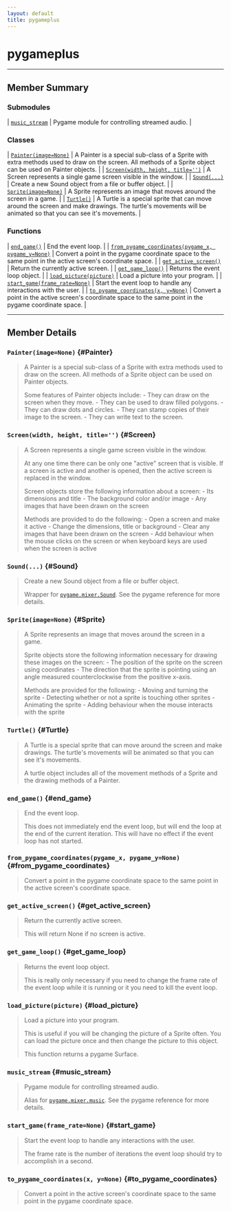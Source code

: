 ```yaml
---
layout: default
title: pygameplus
---
```

# pygameplus

---

## Member Summary

### Submodules

| <a href="#music_stream">`music_stream`</a> | Pygame module for controlling streamed audio. |

### Classes

| <a href="#Painter">`Painter(image=None)`</a> | A Painter is a special sub-class of a Sprite with extra methods used to  draw on the screen.  All methods of a Sprite object can be used on Painter objects. |
| <a href="#Screen">`Screen(width, height, title='')`</a> | A Screen represents a single game screen visible in the window. |
| <a href="#Sound">`Sound(...)`</a> | Create a new Sound object from a file or buffer object. |
| <a href="#Sprite">`Sprite(image=None)`</a> | A Sprite represents an image that moves around the screen in a game. |
| <a href="#Turtle">`Turtle()`</a> | A Turtle is a special sprite that can move around the screen and make  drawings.  The turtle's movements will be animated so that you can see it's movements. |

### Functions

| <a href="#end_game">`end_game()`</a> | End the event loop. |
| <a href="#from_pygame_coordinates">`from_pygame_coordinates(pygame_x, pygame_y=None)`</a> | Convert a point in the pygame coordinate space to the same point in  the active screen's coordinate space. |
| <a href="#get_active_screen">`get_active_screen()`</a> | Return the currently active screen. |
| <a href="#get_game_loop">`get_game_loop()`</a> | Returns the event loop object. |
| <a href="#load_picture">`load_picture(picture)`</a> | Load a picture into your program. |
| <a href="#start_game">`start_game(frame_rate=None)`</a> | Start the event loop to handle any interactions with the user. |
| <a href="#to_pygame_coordinates">`to_pygame_coordinates(x, y=None)`</a> | Convert a point in the active screen's coordinate space to the same point  in the pygame coordinate space. |

---

## Member Details

### `Painter(image=None)` {#Painter}

> A Painter is a special sub-class of a Sprite with extra methods used to  draw on the screen.  All methods of a Sprite object can be used on Painter objects.
> 
> Some features of Painter objects include:  - They can draw on the screen when they move.  - They can be used to draw filled polygons.  - They can draw dots and circles.  - They can stamp copies of their image to the screen.  - They can write text to the screen.

### `Screen(width, height, title='')` {#Screen}

> A Screen represents a single game screen visible in the window.
> 
> At any one time there can be only one "active" screen that is visible. If a screen is active and another is opened, then the active screen is  replaced in the window.
> 
> Screen objects store the following information about a screen:  - Its dimensions and title  - The background color and/or image  - Any images that have been drawn on the screen
> 
> Methods are provided to do the following:  - Open a screen and make it active  - Change the dimensions, title or background  - Clear any images that have been drawn on the screen  - Add behaviour when the mouse clicks on the screen or when keyboard    keys are used when the screen is active

### `Sound(...)` {#Sound}

> Create a new Sound object from a file or buffer object.
> 
> Wrapper for [`pygame.mixer.Sound`](https://www.pygame.org/docs/ref/mixer.html#pygame.mixer.Sound).  See the pygame reference for more details.

### `Sprite(image=None)` {#Sprite}

> A Sprite represents an image that moves around the screen in a game.
> 
> Sprite objects store the following information necessary for drawing these images on the screen:  - The position of the sprite on the screen using coordinates  - The direction that the sprite is pointing using an angle measured    counterclockwise from the positive x-axis.
> 
> Methods are provided for the following:  - Moving and turning the sprite  - Detecting whether or not a sprite is touching other sprites  - Animating the sprite  - Adding behaviour when the mouse interacts with the sprite

### `Turtle()` {#Turtle}

> A Turtle is a special sprite that can move around the screen and make  drawings.  The turtle's movements will be animated so that you can see it's movements.
> 
> A turtle object includes all of the movement methods of a Sprite and the drawing methods of a Painter.

### `end_game()` {#end_game}

> End the event loop.
> 
> This does not immediately end the event loop, but will end the loop at the  end of the current iteration.      This will have no effect if the event loop has not started.

### `from_pygame_coordinates(pygame_x, pygame_y=None)` {#from_pygame_coordinates}

> Convert a point in the pygame coordinate space to the same point in  the active screen's coordinate space.

### `get_active_screen()` {#get_active_screen}

> Return the currently active screen.
> 
> This will return None if no screen is active.

### `get_game_loop()` {#get_game_loop}

> Returns the event loop object.
> 
> This is really only necessary if you need to change the frame rate of the event loop while it is running or it you need to kill the event loop.

### `load_picture(picture)` {#load_picture}

> Load a picture into your program.
> 
> This is useful if you will be changing the picture of a Sprite often. You can load the picture once and then change the picture to this object.
> 
> This function returns a pygame Surface.

### `music_stream` {#music_stream}

> Pygame module for controlling streamed audio.
> 
> Alias for [`pygame.mixer.music`](https://www.pygame.org/docs/ref/music.html#module-pygame.mixer.music).  See the pygame reference for more details.

### `start_game(frame_rate=None)` {#start_game}

> Start the event loop to handle any interactions with the user.
> 
> The frame rate is the number of iterations the event loop should try to accomplish in a second.

### `to_pygame_coordinates(x, y=None)` {#to_pygame_coordinates}

> Convert a point in the active screen's coordinate space to the same point  in the pygame coordinate space.

